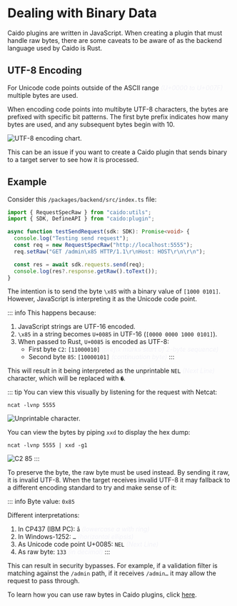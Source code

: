 # Dealing with Binary Data

Caido plugins are written in JavaScript. When creating a plugin that must handle raw bytes, there are some caveats to be aware of as the backend language used by Caido is Rust.

## UTF-8 Encoding

For Unicode code points outside of the ASCII range <span style="color: #EBEBF599; font-style: italic">(U+0000 to U+007F)</span> multiple bytes are used.

When encoding code points into multibyte UTF-8 characters, the bytes are prefixed with specific bit patterns. The first byte prefix indicates how many bytes are used, and any subsequent bytes begin with 10.

<img alt="UTF-8 encoding chart." src="/_images/utf_chart.png" center/>

This can be an issue if you want to create a Caido plugin that sends binary to a target server to see how it is processed.

## Example

Consider this `/packages/backend/src/index.ts` file:

``` ts
import { RequestSpecRaw } from "caido:utils";
import { SDK, DefineAPI } from "caido:plugin";

async function testSendRequest(sdk: SDK): Promise<void> {
  console.log("Testing send request");
  const req = new RequestSpecRaw("http://localhost:5555");
  req.setRaw("GET /admin\x85 HTTP/1.1\r\nHost: HOST\r\n\r\n");

  const res = await sdk.requests.send(req);
  console.log(res?.response.getRaw().toText());
}
```

The intention is to send the byte `\x85` with a binary value of `[1000 0101]`. However, JavaScript is interpreting it as the Unicode code point.

::: info This happens because:

1. JavaScript strings are UTF-16 encoded.
2. `\x85` in a string becomes `U+0085` in UTF-16 (`[0000 0000 1000 0101]`).
3. When passed to Rust, `U+0085` is encoded as UTF-8:
   - First byte `C2`: `[11000010]` <span style="color: #EBEBF599; font-style: italic">(prefix marks start of 2-byte sequence)</span>
   - Second byte `85`: `[10000101]` <span style="color: #EBEBF599; font-style: italic">(continuation byte)</span>
:::

This will result in it being interpreted as the unprintable `NEL` <span style="color: #EBEBF599; font-style: italic">(Next Line)</span> character, which will be replaced with `�`.

::: tip
You can view this visually by listening for the request with Netcat:

`ncat -lvnp 5555`

<img alt="Unprintable character." src="/_images/replaced_character.png" center/>

You can view the bytes by piping `xxd` to display the hex dump:

`ncat -lvnp 5555 | xxd -g1`

<img alt="C2 85" src="/_images/rust_conversion.png" center/>
:::

To preserve the byte, the raw byte must be used instead. By sending it raw, it is invalid UTF-8. When the target receives invalid UTF-8 it may fallback to a different encoding standard to try and make sense of it:

::: info Byte value: `0x85`

Different interpretations:

1. In CP437 (IBM PC): `å` <span style="color: #EBEBF599; font-style: italic">(lowercase a with ring)</span>
2. In Windows-1252: `…` <span style="color: #EBEBF599; font-style: italic">(horizontal ellipsis)</span>
3. As Unicode code point U+0085: `NEL` <span style="color: #EBEBF599; font-style: italic">(Next Line)</span>
4. As raw byte: `133` <span style="color: #EBEBF599; font-style: italic">(in decimal)</span>
:::

This can result in security bypasses. For example, if a validation filter is matching against the `/admin` path, if it receives `/admin…` it may allow the request to pass through.

To learn how you can use raw bytes in Caido plugins, click [here](/guides/components/utf.md).
